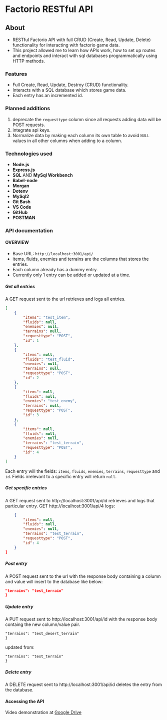 # Factorio RESTful API
## About

- RESTful Factorio API with full CRUD (Create, Read, Update, Delete) functionality for interacting with factorio game data.
- This project allowed me to learn how APIs work, how to set up routes and endpoints and interact with sql databases programmatically using HTTP methods.

### Features

- Full Create, Read, Update, Destroy (CRUD) functionality.
- Interacts with a SQL database which stores game data.
- Each entry has an incremented id.

### Planned additions

1. deprecate the `requesttype` column since all requests adding data will be POST requests.
2. integrate api keys.
3. Normalize data by making each column its own table to avoid `NULL` values in all other columns when adding to a column.

### Technologies used

- **Node.js**  
- **Express.js**  
- **SQL** AND **MySql Workbench**
- **Babel-node**  
- **Morgan**  
- **Dotenv**  
- **MySql2** 
- **Git Bash**  
- **VS Code**  
- **GitHub**
- **POSTMAN**

### **API documentation**

#### **OVERVIEW**

- Base URL: `http://localhost:3001/api/`
- items, fluids, enemies and terrains are the columns that stores the entries.
- Each column already has a dummy entry.
- Currently only 1 entry can be added or updated at a time.

##### Get all entries

A GET request sent to the url retrieves and logs all entries.
```json
[
    {
        "items": "test_item",
        "fluids": null,
        "enemies": null,
        "terrains": null,
        "requesttype": "POST",
        "id": 1
    },
    {
        "items": null,
        "fluids": "test_fluid",
        "enemies": null,
        "terrains": null,
        "requesttype": "POST",
        "id": 2
    },
    {
        "items": null,
        "fluids": null,
        "enemies": "test_enemy",
        "terrains": null,
        "requesttype": "POST",
        "id": 3
    },
    {
        "items": null,
        "fluids": null,
        "enemies": null,
        "terrains": "test_terrain",
        "requesttype": "POST",
        "id": 4
    }
]
```

Each entry will the fields: `items`, `fluids`, `enemies`, `terrains`, `requesttype` and `id`. Fields irrelevant to a specific entry will return `null`.

##### Get specific entries

A GET request sent to http://localhost:3001/api/id retrieves and logs that particular entry.
GET http://localhost:3001/api/4 logs:

```json [
    {
        "items": null,
        "fluids": null,
        "enemies": null,
        "terrains": "test_terrain",
        "requesttype": "POST",
        "id": 4
    }
]
```

##### Post entry

A POST request sent to the url with the response body containing a column and value will insert to the database like below:
```json {
"terrains": "test_terrain"
}
```

##### Update entry

A PUT request sent to http://localhost:3001/api/id with the response body containg the new column/value pair.

```json{
"terrains": "test_desert_terrain"
}
```
updated from:
```json{
"terrains": "test_terrain"
}
```

##### Delete entry

A DELETE request sent to http://localhost:3001/api/id deletes the entry from the database.

#### **Accessing the API**

Video demonstration at [Google Drive](https://drive.google.com/file/d/1nDWgw0mdryT5jyj1TbNH-d5LDIOugJ-b/view)

